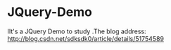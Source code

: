 # JQuery-Demo
IIt's a JQuery  Demo   to study .The blog address:  http://blog.csdn.net/sdksdk0/article/details/51754589 
